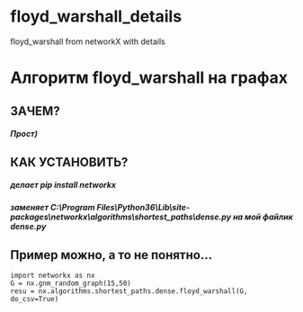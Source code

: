 # floyd_warshall_details
floyd_warshall from networkX with details
# Алгоритм floyd_warshall на графах
## ЗАЧЕМ?
##### Прост)
## КАК УСТАНОВИТЬ?
##### делает pip install networkx
##### заменяет C:\Program Files\Python36\Lib\site-packages\networkx\algorithms\shortest_paths\dense.py на мой файлик dense.py
## Пример можно, а то не понятно...
```
import networkx as nx
G = nx.gnm_random_graph(15,50)
resu = nx.algorithms.shortest_paths.dense.floyd_warshall(G, do_csv=True)
```
